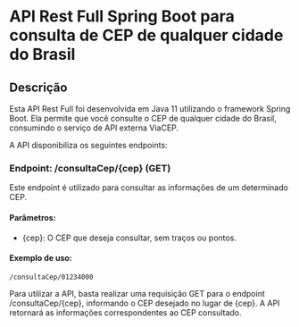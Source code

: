 # API Rest Full Spring Boot para consulta de CEP de qualquer cidade do Brasil

## Descrição
Esta API Rest Full foi desenvolvida em Java 11 utilizando o framework Spring Boot. Ela permite que você consulte o CEP de qualquer cidade do Brasil, consumindo o serviço de API externa ViaCEP.

A API disponibiliza os seguintes endpoints:

### Endpoint: /consultaCep/{cep} (GET)
Este endpoint é utilizado para consultar as informações de um determinado CEP.

#### Parâmetros:

- {cep}: O CEP que deseja consultar, sem traços ou pontos.

#### Exemplo de uso: 
```
/consultaCep/01234000 
```

Para utilizar a API, basta realizar uma requisição GET para o endpoint /consultaCep/{cep}, informando o CEP desejado no lugar de {cep}. A API retornará as informações correspondentes ao CEP consultado.
